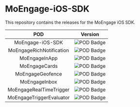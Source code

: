 # MoEngage-iOS-SDK

This repository contains the releases for the MoEngage iOS SDK.

| POD                      | Version                                                                                  |
|:------------------------:|:----------------------------------------------------------------------------------------:|
| MoEngage-iOS-SDK         | ![POD Badge](https://img.shields.io/cocoapods/v/MoEngage-iOS-SDK.svg?style=flat)         |
| MoEngageRichNotification | ![POD Badge](https://img.shields.io/cocoapods/v/MoEngageRichNotification.svg?style=flat) |
| MoEngageInApp            | ![POD Badge](https://img.shields.io/cocoapods/v/MoEngageInApp.svg?style=flat) |
| MoEngageCards            | ![POD Badge](https://img.shields.io/cocoapods/v/MoEngageCards.svg?style=flat) |
| MoEngageGeofence         | ![POD Badge](https://img.shields.io/cocoapods/v/MoEngageGeofence.svg?style=flat) |
| MoEngageInbox            | ![POD Badge](https://img.shields.io/cocoapods/v/MoEngageInbox.svg?style=flat) |
| MoEngageRealTimeTrigger  | ![POD Badge](https://img.shields.io/cocoapods/v/MoEngageRealTimeTrigger.svg?style=flat) |
| MoEngageTriggerEvaluator | ![POD Badge](https://img.shields.io/cocoapods/v/MoEngageTriggerEvaluator.svg?style=flat) |
